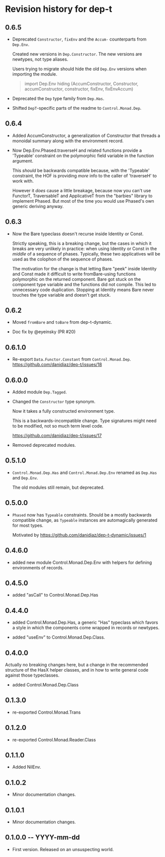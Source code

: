# Revision history for dep-t

## 0.6.5

* Deprecated `Constructor`, `fixEnv` and the `Accum-` counterparts from `Dep.Env`.
  
  Created new versions in `Dep.Constructor`. The new versions are newtypes, not
  type aliases.

  Users trying to migrate should hide the old `Dep.Env` versions when importing
  the module.

  > import Dep.Env hiding (AccumConstructor, Constructor, accumConstructor, constructor, fixEnv, fixEnvAccum)

* Deprecated the `Dep` type family from `Dep.Has`.

* Shifted `DepT`-specific parts of the readme to `Control.Monad.Dep`.

## 0.6.4

* Added AccumConstructor, a generalization of Constructor that threads a
  monoidal summary along with the environment record.

* Now Dep.Env.Phased.traverseH and related functions provide a 'Typeable'
  constraint on the polymorphic field variable in the function argument.

  This *should* be backwards compatible because, with the 'Typeable' constraint,
  the HOF is providing *more* info to the caller of 'traverseH' to work with.

  However it *does* cause a little breakage, because now you can't use FunctorT,
  TraversableT and ApplicativeT from the "barbies" library to implement Phased.
  But most of the time you would use Phased's own generic deriving anyway.

## 0.6.3

* Now the Bare typeclass doesn't recurse inside Identity or Const.

  Strictly speaking, this is a breaking change, but the cases in which it breaks
  are very unlikely in practice: when using Identity or Const in the *middle* of
  a sequence of phases. Typically, these two applicatives will be used as the
  colophon of the sequence of phases.
  
  The motivation for the change is that letting Bare "peek" inside Identity and
  Const made it difficult to write fromBare-using functions polymorphic on the
  returned component. Bare got stuck on the component type variable and the
  functions did not compile. This led to unnecessary code duplication. Stopping
  at Identity means Bare never touches the type variable and doesn't get stuck.

## 0.6.2

* Moved `fromBare` and `toBare` from dep-t-dynamic.

* Doc fix by @eyeinsky (PR #20)

## 0.6.1.0

* Re-export `Data.Functor.Constant` from `Control.Monad.Dep`. https://github.com/danidiaz/dep-t/issues/18

## 0.6.0.0

* Added module `Dep.Tagged`.

* Changed the `Constructor` type synonym. 

  Now it takes a fully constructed environment type. 

  This is a backwards-incompatible change. Type signatures might need to be modified, not so much term level code.

  https://github.com/danidiaz/dep-t/issues/17

* Removed deprecated modules.

## 0.5.1.0

* `Control.Monad.Dep.Has` and `Control.Monad.Dep.Env` renamed as `Dep.Has` and `Dep.Env`.

  The old modules still remain, but deprecated.

## 0.5.0.0

* `Phased` now has `Typeable` constraints. Should be a mostly backwards compatible
  change, as `Typeable` instances are automagically generated for most types.

  Motivated by https://github.com/danidiaz/dep-t-dynamic/issues/1

## 0.4.6.0

* added new module Control.Monad.Dep.Env with helpers for defining environments of records.

## 0.4.5.0

* added "asCall" to Control.Monad.Dep.Has

## 0.4.4.0

* added Control.Monad.Dep.Has, a generic "Has" typeclass which favors a style in which
  the components come wrapped in records or newtypes.

* added "useEnv" to Control.Monad.Dep.Class.

## 0.4.0.0

Actually no breaking changes here, but a change in the recommended structure of
the HasX helper classes, and in how to write general code against those
typeclasses.

* added Control.Monad.Dep.Class

## 0.1.3.0

* re-exported Control.Monad.Trans

## 0.1.2.0

* re-exported Control.Monad.Reader.Class

## 0.1.1.0

* Added NilEnv.

## 0.1.0.2 

* Minor documentation changes.

## 0.1.0.1 

* Minor documentation changes.

## 0.1.0.0 -- YYYY-mm-dd

* First version. Released on an unsuspecting world.
